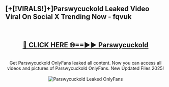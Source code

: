 <h2>[+[!VIRALS!]+]Parswycuckold Leaked Video Viral On Social X Trending Now - fqvuk</h2>
<br>
<div align="center">
<h2><a href="https://libra.edu.pl?Parswycuckold" rel="nofollow">🔴 CLICK HERE 🌐==►► Parswycuckold</a></h2>
<br>
Get Parswycuckold OnlyFans leaked all content. Now you can access all videos and pictures of Parswycuckold OnlyFans. New Updated Files 2025!
<br>
<br>
<a href="https://libra.edu.pl?Parswycuckold" rel="nofollow" data-target="animated-image.originalLink"><img src="https://i.ibb.co.com/WyWwxjT/player-gif2.gif" alt="Parswycuckold Leaked OnlyFans" style="max-width: 100%; display: inline-block;" data-target="animated-image.originalImage"></a>
</div>
<br>